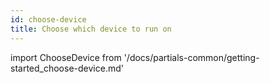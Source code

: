 ```yaml
---
id: choose-device
title: Choose which device to run on
---
```


import ChooseDevice from '/docs/partials-common/getting-started_choose-device.md'  

<ChooseDevice/>
